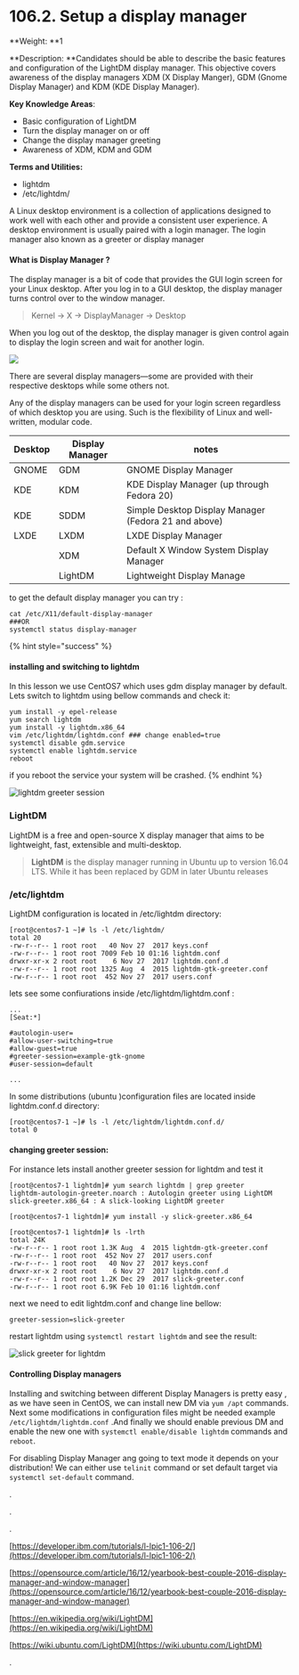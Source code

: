 # 106.2. Setup a display manager

**Weight: **1

**Description: **Candidates should be able to describe the basic features and configuration of the LightDM display manager. This objective covers awareness of the display managers XDM (X Display Manger), GDM (Gnome Display Manager) and KDM (KDE Display Manager).

**Key Knowledge Areas**:

* Basic configuration of LightDM
* Turn the display manager on or off
* Change the display manager greeting
* Awareness of XDM, KDM and GDM

**Terms and Utilities:**

* lightdm
* /etc/lightdm/



A Linux desktop environment is a collection of applications designed to work well with each other and provide a consistent user experience. A desktop environment is usually paired with a login manager. The login manager also known as a greeter or display manager

#### What is Display Manager ?

The display manager is a bit of code that provides the GUI login screen for your Linux desktop. After you log in to a GUI desktop, the display manager turns control over to the window manager.

> Kernel -> X -> DisplayManager -> Desktop

 When you log out of the desktop, the display manager is given control again to display the login screen and wait for another login.

![](.gitbook/assets/displaymanager-centos7gdm.jpg)

There are several display managers—some are provided with their respective desktops while some others not. 

 Any of the display managers can be used for your login screen regardless of which desktop you are using. Such is the flexibility of Linux and well-written, modular code.

| Desktop | Display Manager | notes                                                |
| ------- | --------------- | ---------------------------------------------------- |
| GNOME   | GDM             | GNOME Display Manager                                |
| KDE     | KDM             | KDE Display Manager (up through Fedora 20)           |
| KDE     | SDDM            | Simple Desktop Display Manager (Fedora 21 and above) |
| LXDE    | LXDM            | LXDE Display Manager                                 |
|         | XDM             | Default X Window System Display Manager              |
|         | LightDM         | Lightweight Display Manage                           |

to get the default display manager you can try :` `

```
cat /etc/X11/default-display-manager 
###OR
systemctl status display-manager
```

{% hint style="success" %}
#### installing and switching to lightdm

In this lesson we use CentOS7 which uses gdm display manager by default. Lets switch to lightdm using bellow commands and check it:

```
yum install -y epel-release 
yum search lightdm
yum install -y lightdm.x86_64 
vim /etc/lightdm/lightdm.conf ### change enabled=true 
systemctl disable gdm.service 
systemctl enable lightdm.service 
reboot
```

if you reboot the service your system will be crashed.
{% endhint %}

![lightdm greeter session](.gitbook/assets/displaymanager-centos7lightdm.jpg)

### LightDM

LightDM is a free and open-source X display manager that aims to be lightweight, fast, extensible and multi-desktop.

>  **LightDM** is the display manager running in Ubuntu up to version 16.04 LTS. While it has been replaced by GDM in later Ubuntu releases

### /etc/lightdm

LightDM configuration is located in /etc/lightdm directory:

```
[root@centos7-1 ~]# ls -l /etc/lightdm/
total 20
-rw-r--r-- 1 root root   40 Nov 27  2017 keys.conf
-rw-r--r-- 1 root root 7009 Feb 10 01:16 lightdm.conf
drwxr-xr-x 2 root root    6 Nov 27  2017 lightdm.conf.d
-rw-r--r-- 1 root root 1325 Aug  4  2015 lightdm-gtk-greeter.conf
-rw-r--r-- 1 root root  452 Nov 27  2017 users.conf
```

lets see some confiurations inside /etc/lightdm/lightdm.conf :

```
...
[Seat:*]

#autologin-user=
#allow-user-switching=true
#allow-guest=true
#greeter-session=example-gtk-gnome
#user-session=default

...
```

In some distributions (ubuntu )configuration files are located inside lightdm.conf.d directory:

```
[root@centos7-1 ~]# ls -l /etc/lightdm/lightdm.conf.d/
total 0
```

#### changing greeter session:

For instance lets install another greeter session for lightdm and test it

```
[root@centos7-1 lightdm]# yum search lightdm | grep greeter
lightdm-autologin-greeter.noarch : Autologin greeter using LightDM
slick-greeter.x86_64 : A slick-looking LightDM greeter

[root@centos7-1 lightdm]# yum install -y slick-greeter.x86_64

[root@centos7-1 lightdm]# ls -lrth
total 24K
-rw-r--r-- 1 root root 1.3K Aug  4  2015 lightdm-gtk-greeter.conf
-rw-r--r-- 1 root root  452 Nov 27  2017 users.conf
-rw-r--r-- 1 root root   40 Nov 27  2017 keys.conf
drwxr-xr-x 2 root root    6 Nov 27  2017 lightdm.conf.d
-rw-r--r-- 1 root root 1.2K Dec 29  2017 slick-greeter.conf
-rw-r--r-- 1 root root 6.9K Feb 10 01:16 lightdm.conf

```

next we need to edit lightdm.conf and change line bellow:

```
greeter-session=slick-greeter
```

restart lightdm using `systemctl restart lightdm` and see the result:

![slick greeter for lightdm](.gitbook/assets/displaymanager-slickgreeter.jpg)

#### Controlling Display managers

Installing and switching between different Display Managers is pretty easy , as we have seen in CentOS, we can install new DM via `yum /apt` commands. Next some modifications in configuration files might be needed example `/etc/lightdm/lightdm.conf` .And finally  we should enable previous DM and enable the new one with `systemctl enable/disable lightdm` commands and `reboot`.

For disabling Display Manager ang going to text mode it depends on your distribution! We can either use `telinit` command or  set default target via `systemctl set-default` command.



.

.

.

[https://developer.ibm.com/tutorials/l-lpic1-106-2/](https://developer.ibm.com/tutorials/l-lpic1-106-2/)

[https://opensource.com/article/16/12/yearbook-best-couple-2016-display-manager-and-window-manager](https://opensource.com/article/16/12/yearbook-best-couple-2016-display-manager-and-window-manager)

[https://en.wikipedia.org/wiki/LightDM](https://en.wikipedia.org/wiki/LightDM)

[https://wiki.ubuntu.com/LightDM](https://wiki.ubuntu.com/LightDM)

.

